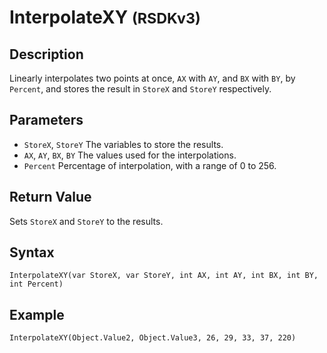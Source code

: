 # InterpolateXY <small>(RSDKv3)</small>

## Description
Linearly interpolates two points at once, `AX` with `AY`, and `BX` with `BY`, by `Percent`, and stores the result in `StoreX` and `StoreY` respectively.

## Parameters
- `StoreX`, `StoreY`
The variables to store the results.
- `AX`, `AY`, `BX`, `BY`
The values used for the interpolations.
- `Percent`
Percentage of interpolation, with a range of 0 to 256.

## Return Value
Sets `StoreX` and `StoreY` to the results.

## Syntax
```
InterpolateXY(var StoreX, var StoreY, int AX, int AY, int BX, int BY, int Percent)
```

## Example
```
InterpolateXY(Object.Value2, Object.Value3, 26, 29, 33, 37, 220)
```